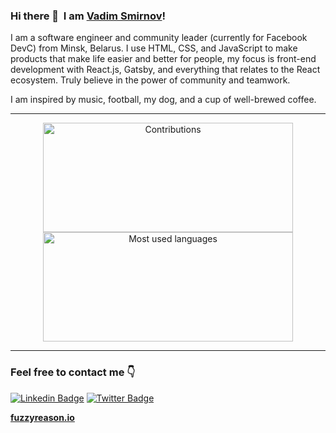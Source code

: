 ### Hi there 👋 &nbsp;I am [Vadim Smirnov](https://fuzzyreason.io/)!

I am a software engineer and community leader (currently for Facebook DevC) from Minsk, Belarus. I use HTML, CSS, and JavaScript to make products that make life easier and better for people, my focus is front-end development with React.js, Gatsby, and everything that relates to the React ecosystem. Truly believe in the power of community and teamwork.

I am inspired by music, football, my dog, and a cup of well-brewed coffee.

<hr>

<p align=center>
  <a href="https://github.com/anuraghazra/github-readme-stats" title="Go to Source">
    <img height=175 width=400 align="center" src="https://github-readme-stats.vercel.app/api?username=fuzzyreason&show_icons=true&count_private=true&title_color=553c9a&text_color=1a202c&icon_color=553c9a&include_all_commits=true" alt="Contributions" />
  </a>
  <a href="https://github.com/anuraghazra/github-readme-stats">
  <img height=175 width=400 align="center" src="https://github-readme-stats.vercel.app/api/top-langs/?username=fuzzyreason&layout=compact&title_color=553c9a&text_color=1a202c" alt="Most used languages" />
  </a>
</p>

<hr>

### Feel free to contact me 👇

[![Linkedin Badge](https://img.shields.io/badge/-LinkedIn-blue?style=flat-square&logo=Linkedin&logoColor=white&link=https://www.linkedin.com/in/harshkumarkhatri/)](https://www.linkedin.com/in/smirnovvadim/)  [![Twitter Badge](https://img.shields.io/badge/-Twitter-1ca0f1?style=flat-square&labelColor=1ca0f1&logo=twitter&logoColor=white&link=https://twitter.com/_diogorodrigues)](https://twitter.com/vadim__smirnov)


**[fuzzyreason.io](https://fuzzyreason.io/)**
